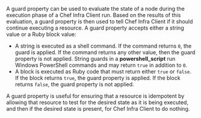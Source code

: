 A guard property can be used to evaluate the state of a node during the
execution phase of a Chef Infra Client run. Based on the results of this
evaluation, a guard property is then used to tell Chef Infra Client if
it should continue executing a resource. A guard property accepts either
a string value or a Ruby block value:

- A string is executed as a shell command. If the command returns `0`,
    the guard is applied. If the command returns any other value, then
    the guard property is not applied. String guards in a
    **powershell_script** run Windows PowerShell commands and may
    return `true` in addition to `0`.
- A block is executed as Ruby code that must return either `true` or
    `false`. If the block returns `true`, the guard property is applied.
    If the block returns `false`, the guard property is not applied.

A guard property is useful for ensuring that a resource is idempotent by
allowing that resource to test for the desired state as it is being
executed, and then if the desired state is present, for Chef Infra
Client to do nothing.